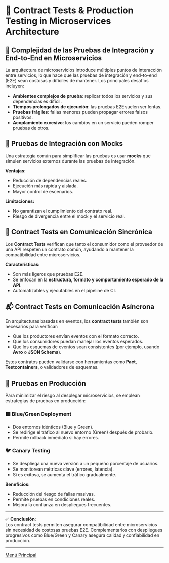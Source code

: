 # 🧪 Contract Tests & Production Testing in Microservices Architecture

## 🧩 Complejidad de las Pruebas de Integración y End-to-End en Microservicios

La arquitectura de microservicios introduce múltiples puntos de interacción entre servicios, lo que hace que las pruebas de integración y end-to-end (E2E) sean costosas y difíciles de mantener. Los principales desafíos incluyen:

- **Ambientes complejos de prueba**: replicar todos los servicios y sus dependencias es difícil.
- **Tiempos prolongados de ejecución**: las pruebas E2E suelen ser lentas.
- **Pruebas frágiles**: fallas menores pueden propagar errores falsos positivos.
- **Acoplamiento excesivo**: los cambios en un servicio pueden romper pruebas de otros.

## 🤖 Pruebas de Integración con Mocks

Una estrategia común para simplificar las pruebas es usar **mocks** que simulen servicios externos durante las pruebas de integración.

**Ventajas:**
- Reducción de dependencias reales.
- Ejecución más rápida y aislada.
- Mayor control de escenarios.

**Limitaciones:**
- No garantizan el cumplimiento del contrato real.
- Riesgo de divergencia entre el mock y el servicio real.

## 📄 Contract Tests en Comunicación Sincrónica

Los **Contract Tests** verifican que tanto el consumidor como el proveedor de una API respeten un contrato común, ayudando a mantener la compatibilidad entre microservicios.

**Características:**
- Son más ligeros que pruebas E2E.
- Se enfocan en la **estructura, formato y comportamiento esperado de la API**.
- Automatizables y ejecutables en el pipeline de CI.

## 📬 Contract Tests en Comunicación Asíncrona

En arquitecturas basadas en eventos, los **contract tests** también son necesarios para verificar:

- Que los productores envían eventos con el formato correcto.
- Que los consumidores puedan manejar los eventos esperados.
- Que los esquemas de eventos sean consistentes (por ejemplo, usando **Avro** o **JSON Schema**).

Estos contratos pueden validarse con herramientas como **Pact**, **Testcontainers**, o validadores de esquemas.

## 🚀 Pruebas en Producción

Para minimizar el riesgo al desplegar microservicios, se emplean estrategias de pruebas en producción:

### 🟩 Blue/Green Deployment

- Dos entornos idénticos (Blue y Green).
- Se redirige el tráfico al nuevo entorno (Green) después de probarlo.
- Permite rollback inmediato si hay errores.

### 🐦 Canary Testing

- Se despliega una nueva versión a un pequeño porcentaje de usuarios.
- Se monitorean métricas clave (errores, latencia).
- Si es exitosa, se aumenta el tráfico gradualmente.

**Beneficios:**
- Reducción del riesgo de fallas masivas.
- Permite pruebas en condiciones reales.
- Mejora la confianza en despliegues frecuentes.

---

✅ **Conclusión**:  
Los contract tests permiten asegurar compatibilidad entre microservicios sin necesidad de costosas pruebas E2E. Complementarlos con despliegues progresivos como Blue/Green y Canary asegura calidad y confiabilidad en producción.

---

[Menú Principal](https://github.com/wilfredoha/microservices-event_driven-architecture)